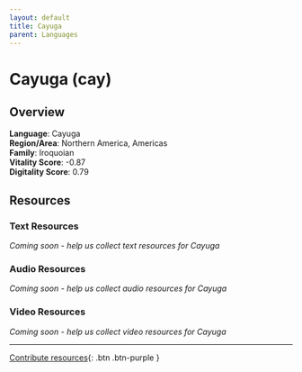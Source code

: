 ```yaml
---
layout: default
title: Cayuga
parent: Languages
---
```


# Cayuga (cay)

## Overview

**Language**: Cayuga  
**Region/Area**: Northern America, Americas  
**Family**: Iroquoian  
**Vitality Score**: -0.87  
**Digitality Score**: 0.79  

## Resources

### Text Resources
*Coming soon - help us collect text resources for Cayuga*

### Audio Resources
*Coming soon - help us collect audio resources for Cayuga*

### Video Resources
*Coming soon - help us collect video resources for Cayuga*

---

[Contribute resources](https://fairtrain.github.io/){: .btn .btn-purple }
